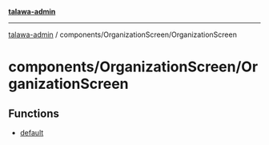 [**talawa-admin**](../../../README.md)

***

[talawa-admin](../../../modules.md) / components/OrganizationScreen/OrganizationScreen

# components/OrganizationScreen/OrganizationScreen

## Functions

- [default](functions/default.md)
